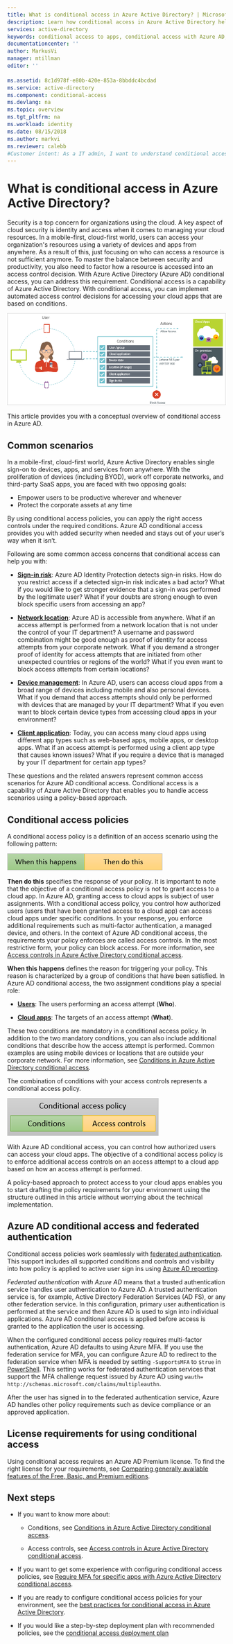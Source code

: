 ```yaml
---
title: What is conditional access in Azure Active Directory? | Microsoft Docs
description: Learn how conditional access in Azure Active Directory helps you to implement automated access decisions that are not only based on who tries to access a resource but also how a resource is accessed.
services: active-directory
keywords: conditional access to apps, conditional access with Azure AD, secure access to company resources, conditional access policies
documentationcenter: ''
author: MarkusVi
manager: mtillman
editor: ''

ms.assetid: 8c1d978f-e80b-420e-853a-8bbddc4bcdad
ms.service: active-directory
ms.component: conditional-access
ms.devlang: na
ms.topic: overview
ms.tgt_pltfrm: na
ms.workload: identity
ms.date: 08/15/2018
ms.author: markvi
ms.reviewer: calebb
#Customer intent: As a IT admin, I want to understand conditional access well enough so that I can control how users are accessing my resources.
---
```


# What is conditional access in Azure Active Directory?

Security is a top concern for organizations using the cloud. A key aspect of cloud security is identity and access when it comes to managing your cloud resources. In a mobile-first, cloud-first world, users can access your organization's resources using a variety of devices and apps from anywhere. As a result of this, just focusing on who can access a resource is not sufficient anymore. To master the balance between security and productivity, you also need to factor how a resource is accessed into an access control decision. With Azure Active Directory (Azure AD) conditional access, you can address this requirement. Conditional access is a capability of Azure Active Directory. With conditional access, you can implement automated access control decisions for accessing your cloud apps that are based on conditions. 

![Control](./media/overview/81.png)

This article provides you with a conceptual overview of conditional access in Azure AD.



## Common scenarios

In a mobile-first, cloud-first world, Azure Active Directory enables single sign-on to devices, apps, and services from anywhere. With the proliferation of devices (including BYOD), work off corporate networks, and third-party SaaS apps, you are faced with two opposing goals:

- Empower users to be productive wherever and whenever
- Protect the corporate assets at any time

By using conditional access policies, you can apply the right access controls under the required conditions. Azure AD conditional access provides you with added security when needed and stays out of your user’s way when it isn’t. 

Following are some common access concerns that conditional access can help you with:



- **[Sign-in risk](conditions.md#sign-in-risk)**: Azure AD Identity Protection detects sign-in risks. How do you restrict access if a detected sign-in risk indicates a bad actor? What if you would like to get stronger evidence that a sign-in was  performed by the legitimate user? What if your doubts are strong enough to even block specific users from accessing an app?  

- **[Network location](location-condition.md)**: Azure AD is accessible from anywhere. What if an access attempt is performed from a network location that is not under the control of your IT department? A username and password combination might be good enough as proof of identity for access attempts from your corporate network. What if you demand a stronger proof of identity for access attempts that are initiated from other unexpected countries or regions of the world? What if you even want to block access attempts from certain locations?  

- **[Device management](conditions.md#device-platforms)**: In Azure AD, users can access cloud apps from a broad range of devices including mobile and also personal devices. What if you demand that access attempts should only be performed with devices that are managed by your IT department? What if you even want to block certain device types from accessing cloud apps in your environment? 

- **[Client application](conditions.md#client-apps)**: Today, you can access many cloud apps using different app types such as web-based apps, mobile apps, or desktop apps. What if an access attempt is performed using a client app type that causes known issues? What if you require a device that is managed by your IT department for certain app types? 

These questions and the related answers represent common access scenarios for Azure AD conditional access. 
Conditional access is a capability of Azure Active Directory that enables you to handle access scenarios using a policy-based approach.


## Conditional access policies

A conditional access policy is a definition of an access scenario using the following pattern:

![Control](./media/overview/10.png)

**Then do this** specifies the response of your policy. It is important to note that the objective of a conditional access policy is not to grant access to a cloud app. In Azure AD, granting access to cloud apps is subject of user assignments. With a conditional access policy, you control how authorized users (users that have been granted access to a cloud app) can access cloud apps under specific conditions. In your response, you enforce additional requirements such as multi-factor authentication, a managed device, and others. In the context of Azure AD conditional access, the requirements your policy enforces are called access controls. In the most restrictive form, your policy can block access. For more information, see [Access controls in Azure Active Directory conditional access](controls.md).
     

**When this happens** defines the reason for triggering your policy. This reason is characterized by a group of conditions that have been satisfied. In Azure AD conditional access, the two assignment conditions play a special role:

- **[Users](conditions.md#users-and-groups)**: The users performing an access attempt (**Who**). 

- **[Cloud apps](conditions.md#cloud-apps)**: The targets of an access attempt (**What**).    

These two conditions are mandatory in a conditional access policy. In addition to the two mandatory conditions, you can also include additional conditions that describe how the access attempt is performed. Common examples are using mobile devices or locations that are outside your corporate network. For more information, see [Conditions in Azure Active Directory conditional access](conditions.md).   

The combination of conditions with your access controls represents a conditional access policy. 

![Control](./media/overview/51.png)

With Azure AD conditional access, you can control how authorized users can access your cloud apps. The objective of a conditional access policy is to enforce additional access controls on an access attempt to a cloud app based on how an access attempt is performed.

A policy-based approach to protect access to your cloud apps enables you to start drafting the policy requirements for your environment using the structure outlined in this article without worrying about the technical implementation. 


## Azure AD conditional access and federated authentication

Conditional access policies work seamlessly with [federated authentication](../../security/azure-ad-choose-authn.md#federated-authentication). This support includes all supported conditions and controls and visibility into how policy is applied to active user sign ins using [Azure AD reporting](../reports-monitoring/concept-sign-ins.md).

*Federated authentication with Azure AD* means that a trusted authentication service handles user authentication to Azure AD. A trusted authentication service is, for example, Active Directory Federation Services (AD FS), or any other federation service. In this configuration, primary user authentication is performed at the service and then Azure AD is used to sign into individual applications. Azure AD conditional access is applied before access is granted to the application the user is accessing. 

When the configured conditional access policy requires multi-factor authentication, Azure AD defaults to using Azure MFA. If you use the federation service for MFA, you can configure Azure AD to redirect to the federation service when MFA is needed by setting `-SupportsMFA` to `$true` in [PowerShell](https://docs.microsoft.com/en-us/powershell/module/msonline/set-msoldomainfederationsettings). This setting works for federated authentication services that support the MFA challenge request issued by Azure AD using `wauth= http://schemas.microsoft.com/claims/multipleauthn`.

After the user has signed in to the federated authentication service, Azure AD handles other policy requirements such as device compliance or an approved application.

## License requirements for using conditional access

Using conditional access requires an Azure AD Premium license. To find the right license for your requirements, see [Comparing generally available features of the Free, Basic, and Premium editions](https://azure.microsoft.com/pricing/details/active-directory/).


## Next steps

- If you want to know more about:
    - Conditions, see [Conditions in Azure Active Directory conditional access](conditions.md).

    - Access controls, see [Access controls in Azure Active Directory conditional access](controls.md).

- If you want to get some experience with configuring conditional access policies, see [Require MFA for specific apps with Azure Active Directory conditional access](app-based-mfa.md).

- If you are ready to configure conditional access policies for your environment, see the [best practices for conditional access in Azure Active Directory](best-practices.md). 

- If you would like a step-by-step deployment plan with recommended policies, see the [conditional access deployment plan](http://aka.ms/conditionalaccessdeploymentplan)
